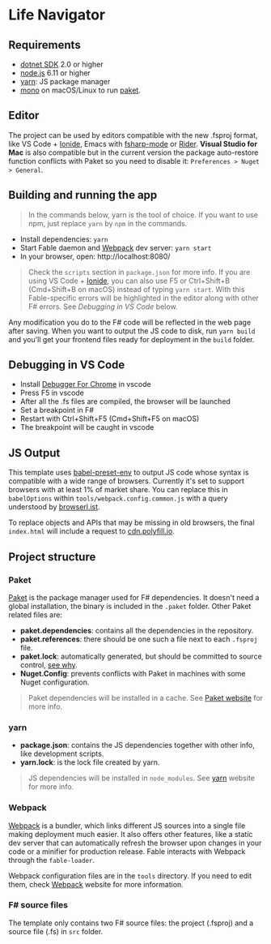 # Life Navigator

## Requirements

* [dotnet SDK](https://www.microsoft.com/net/download/core) 2.0 or higher
* [node.js](https://nodejs.org) 6.11 or higher
* [yarn](https://yarnpkg.com): JS package manager
* [mono](http://www.mono-project.com/) on macOS/Linux to run [paket](https://fsprojects.github.io/Paket/).

## Editor

The project can be used by editors compatible with the new .fsproj format, like VS Code + [Ionide](http://ionide.io/), Emacs with [fsharp-mode](https://github.com/fsharp/emacs-fsharp-mode) or [Rider](https://www.jetbrains.com/rider/). **Visual Studio for Mac** is also compatible but in the current version the package auto-restore function conflicts with Paket so you need to disable it: `Preferences > Nuget > General`.

## Building and running the app

> In the commands below, yarn is the tool of choice. If you want to use npm, just replace `yarn` by `npm` in the commands.

* Install dependencies: `yarn`
* Start Fable daemon and [Webpack](https://webpack.js.org/) dev server: `yarn start`
* In your browser, open: http://localhost:8080/

> Check the `scripts` section in `package.json` for more info. If you are using VS Code + [Ionide](http://ionide.io/), you can also use F5 or Ctrl+Shift+B (Cmd+Shift+B on macOS) instead of typing `yarn start`. With this Fable-specific errors will be highlighted in the editor along with other F# errors. See _Debugging in VS Code_ below.

Any modification you do to the F# code will be reflected in the web page after saving. When you want to output the JS code to disk, run `yarn build` and you'll get your frontend files ready for deployment in the `build` folder.

## Debugging in VS Code

* Install [Debugger For Chrome](https://marketplace.visualstudio.com/items?itemName=msjsdiag.debugger-for-chrome) in vscode
* Press F5 in vscode
* After all the .fs files are compiled, the browser will be launched
* Set a breakpoint in F#
* Restart with Ctrl+Shift+F5 (Cmd+Shift+F5 on macOS)
* The breakpoint will be caught in vscode

## JS Output

This template uses [babel-preset-env](http://babeljs.io/env) to output JS code whose syntax is compatible with a wide range of browsers. Currently it's set to support browsers with at least 1% of market share. You can replace this in `babelOptions` within `tools/webpack.config.common.js` with a query understood by [browserl.ist](http://browserl.ist/?q=%3E+1%25).

To replace objects and APIs that may be missing in old browsers, the final `index.html` will include a request to [cdn.polyfill.io](https://polyfill.io/v2/docs/).

## Project structure

### Paket

[Paket](https://fsprojects.github.io/Paket/) is the package manager used for F# dependencies. It doesn't need a global installation, the binary is included in the `.paket` folder. Other Paket related files are:

- **paket.dependencies**: contains all the dependencies in the repository.
- **paket.references**: there should be one such a file next to each `.fsproj` file.
- **paket.lock**: automatically generated, but should be committed to source control, [see why](https://fsprojects.github.io/Paket/faq.html#Why-should-I-commit-the-lock-file).
- **Nuget.Config**: prevents conflicts with Paket in machines with some Nuget configuration.

> Paket dependencies will be installed in a cache. See [Paket website](https://fsprojects.github.io/Paket/) for more info.

### yarn

- **package.json**: contains the JS dependencies together with other info, like development scripts.
- **yarn.lock**: is the lock file created by yarn.

> JS dependencies will be installed in `node_modules`. See [yarn](https://yarnpkg.com) website for more info.

### Webpack

[Webpack](https://webpack.js.org) is a bundler, which links different JS sources into a single file making deployment much easier. It also offers other features, like a static dev server that can automatically refresh the browser upon changes in your code or a minifier for production release. Fable interacts with Webpack through the `fable-loader`.

Webpack configuration files are in the `tools` directory. If you need to edit them, check [Webpack](https://webpack.js.org) website for more information.

### F# source files

The template only contains two F# source files: the project (.fsproj) and a source file (.fs) in `src` folder.
